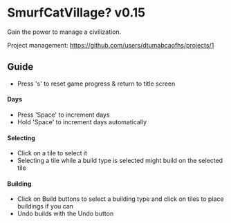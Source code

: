 # SmurfCatVillage? v0.15
Gain the power to manage a civilization.

Project management: https://github.com/users/dtumabcaofhs/projects/1

## Guide
* Press 's' to reset game progress & return to title screen
#### Days
* Press 'Space' to increment days
* Hold 'Space' to increment days automatically

#### Selecting
* Click on a tile to select it
* Selecting a tile while a build type is selected might build on the selected tile

#### Building
* Click on Build buttons to select a building type and click on tiles to place buildings if you can
* Undo builds with the Undo button
